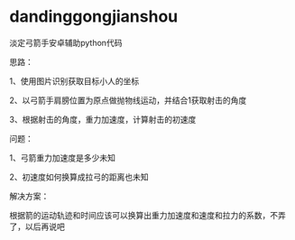 # dandinggongjianshou
淡定弓箭手安卓辅助python代码

思路：

1、使用图片识别获取目标小人的坐标

2、以弓箭手肩膀位置为原点做抛物线运动，并结合1获取射击的角度

3、根据射击的角度，重力加速度，计算射击的初速度

问题：

1、弓箭重力加速度是多少未知

2、初速度如何换算成拉弓的距离也未知

解决方案：

根据箭的运动轨迹和时间应该可以换算出重力加速度和速度和拉力的系数，不弄了，以后再说吧
